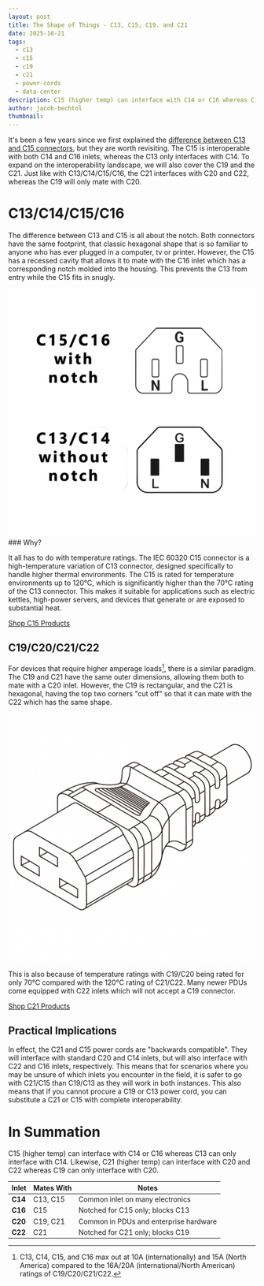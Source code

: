 ```yaml
---
layout: post
title: The Shape of Things - C13, C15, C19. and C21
date: 2025-10-21
tags:
  - c13
  - c15
  - c19
  - c21
  - power-cords
  - data-center
description: C15 (higher temp) can interface with C14 or C16 whereas C13 can only interface with C14.  Likewise, C21 (higher temp) can interface with C20 and C22 whereas C19 can only interface with C20.
author: jacob-bechtol
thumbnail:
---
```

It's been a few years since we first explained the <a href="https://blog.stayonline.com/2022/02/15/What-Is-the-Difference-Between-C13-Power-Cord-&-the-C15.html">difference between C13 and C15 connectors</a>, but they are worth revisiting.  The C15 is interoperable with both C14 and C16 inlets, whereas the C13 only interfaces with C14.  To expand on the interoperability landscape, we will also cover the C19 and the C21. Just like with C13/C14/C15/C16, the C21 interfaces with C20 and C22, whereas the C19 will only mate with C20.

# C13/C14/C15/C16

The difference between C13 and C15 is all about the notch. Both connectors have the same footprint, that classic hexagonal shape that is so familiar to anyone who has ever plugged in a computer, tv or printer. However, the C15 has a recessed cavity that allows it to mate with the C16 inlet which has a corresponding notch molded into the housing.  This prevents the C13 from entry while the C15 fits in snugly. 

<img src="/assets/images/posts/c13-c14-c15-c16-side-x-side.webp" alt="C13 C14 C15 C16 side by side">
### Why?

It all has to do with temperature ratings. The IEC 60320 C15 connector is a high-temperature variation of C13 connector, designed specifically to handle higher thermal environments. The C15 is rated for temperature environments up to 120°C, which is significantly higher than the 70°C rating of the C13 connector. This makes it suitable for applications such as electric kettles, high-power servers, and devices that generate or are exposed to substantial heat.

[Shop C15 Products](https://www.stayonline.com/pc_combined_results.asp?pc_id=&search_keyword=&opts=&faceted_search_terms=Female+Connector~8F86220F75194452B6B6FFDA86E43D90)

## C19/C20/C21/C22

For devices that require higher amperage loads[^1], there is a similar paradigm. The C19 and C21 have the same outer dimensions, allowing them both to mate with a C20 inlet. However, the C19 is rectangular, and the C21 is hexagonal, having the top two corners "cut off" so that it can mate with the C22 which has the same shape.


<img src="/assets/images/posts/c21.png" alt="C21 Connector line drawing showing beveled corners">

This is also because of temperature ratings with C19/C20 being rated for only 70°C compared with the 120°C rating of C21/C22.  Many newer PDUs come equipped with C22 inlets which will not accept a C19 connector.

[Shop C21 Products](https://www.stayonline.com/pc_combined_results.asp?pc_id=&search_keyword=&opts=&faceted_search_terms=Female+Connector~7C5A22061C8047A1BD1FABC43723DF17)

## Practical Implications

In effect, the C21 and C15 power cords are "backwards compatible".  They will interface with standard C20 and C14 inlets, but will also interface with C22 and C16 inlets, respectively.   This means that for scenarios where you may be unsure of which inlets you encounter in the field, it is safer to go with C21/C15 than C19/C13 as they will work in both instances.  This also means that if you cannot procure a C19 or C13 power cord, you can substitute a C21 or C15 with complete interoperability.

# In Summation

C15 (higher temp) can interface with C14 or C16 whereas C13 can only interface with C14.  Likewise, C21 (higher temp) can interface with C20 and C22 whereas C19 can only interface with C20. 

| **Inlet** | **Mates With** | **Notes**                              |
| --------- | -------------- | -------------------------------------- |
| **C14**   | C13, C15       | Common inlet on many electronics       |
| **C16**   | C15            | Notched for C15 only; blocks C13       |
| **C20**   | C19, C21       | Common in PDUs and enterprise hardware |
| **C22**   | C21            | Notched for C21 only; blocks C19       |



[^1]: C13, C14, C15, and C16 max out at 10A (internationally) and 15A (North America) compared to the 16A/20A (international/North American) ratings of C19/C20/C21/C22.
